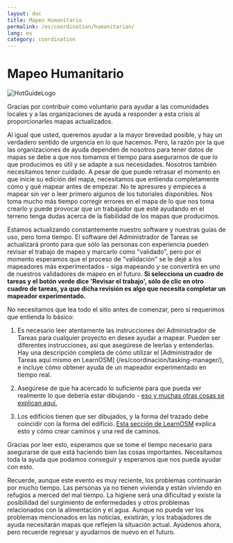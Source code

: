 ```yaml
---
layout: doc
title: Mapeo Humanitario
permalink: /es/coordination/humanitarian/
lang: es
category: coordination
---
```


# Mapeo Humanitario

![HotGuideLogo](/images/hot-logo.png)


Gracias por contribuir como voluntario para ayudar a las comunidades locales y a las organizaciones de ayuda a responder a esta crisis al proporcionarles mapas actualizados.  

Al igual que usted, queremos ayudar a la mayor brevedad posible, y hay un verdadero sentido de urgencia en lo que hacemos. Pero, la razón por la que las organizaciones de ayuda dependen de nosotros para tener datos de mapas se debe a que nos tomamos el tiempo para asegurarnos de que lo que producimos es útil y se adapte a sus necesidades. Nosotros también necesitamos tener cuidado. A pesar de que puede retrasar el momento en que inicie su edición del mapa, necesitamos que entienda completamente cómo y qué mapear antes de empezar. No te apresures y empieces a mapear sin ver o leer primero algunos de los tutoriales disponibles. Nos toma mucho más tiempo corregir errores en el mapa de lo que nos toma crearlo y puede provocar que un trabajador que esté ayudando en el terreno tenga dudas acerca de la fiabilidad de los mapas que producimos.  

Estamos actualizando constantemente nuestro software y nuestras guías de uso, pero toma tiempo. El software del Administrador de Tareas se actualizará pronto para que sólo las personas con experiencia pueden revisar el trabajo de mapeo y marcarlo como "validado", pero por el momento esperamos que el proceso de "validación" se le dejé a los mapeadores más experimentados - siga mapeando y se convertirá en uno de nuestros validadores de mapeo en el futuro. **Si selecciona un cuadro de tareas y el botón verde dice 'Revisar el trabajo', sólo de clic en otro cuadro de tareas, ya que dicha revisión es algo que necesita completar un mapeador experimentado.**  

No necesitamos que lea todo el sitio antes de comenzar, pero sí requerimos que entienda lo básico:  

1. Es necesario leer atentamente las instrucciones del Administrador de Tareas para cualquier proyecto en desee ayudar a mapear. Pueden ser diferentes instrucciones, así que asegúrese de leerlas y entenderlas. Hay una descripción completa de cómo utilizar el [Administrador de Tareas aquí mismo en LearnOSM] (/es/coordinación/tasking-manager/), e incluye cómo obtener ayuda de un mapeador experimentado en tiempo real.  

2. Asegúrese de que ha acercado lo suficiente para que pueda ver realmente lo que debería estar dibujando - [eso y muchas otras cosas se explican aquí.](/es/coordination/remote/)  

3. Los edificios tienen que ser dibujados, y la forma del trazado debe coincidir con la forma del edificio. [Esta sección de LearnOSM](/es/coordination/remote-tracing/) explica esto y cómo crear caminos y una red de caminos.  

Gracias por leer esto, esperamos que se tome el tiempo necesario para asegurarse de que está haciendo bien las cosas importantes. Necesitamos toda la ayuda que podamos conseguir y esperamos que nos pueda ayudar con esto.  

Recuerde, aunque este evento es muy reciente, los problemas continuarán por mucho tiempo. Las personas ya no tienen vivienda y están viviendo en refugios a merced del mal tiempo. La higiene será una dificultad y existe la posibilidad del surgimiento de enfermedades y otros problemas relacionados con la alimentación y el agua. Aunque no pueda ver los problemas mencionados en las noticias, existirán, y los trabajadores de ayuda necesitarán mapas que reflejen la situación actual. Ayúdenos ahora, pero recuerde regresar y ayudarnos de nuevo en el futuro. 